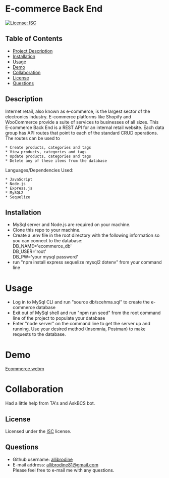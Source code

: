 # E-commerce Back End

[![License: ISC](https://img.shields.io/badge/License-ISC-blue.svg)](https://opensource.org/licenses/ISC)

## Table of Contents

- [Project Description](#description)
- [Installation](#installation)
- [Usage](#usage)
- [Demo](#demo)
- [Collaboration](#collaboration)
- [License](#license)
- [Questions](#questions)

## Description

Internet retail, also known as e-commerce, is the largest sector of the electronics industry. E-commerce platforms like Shopify and WooCommerce provide a suite of services to businesses of all sizes. This E-commerce Back End is a REST API for an internal retail website. Each data group has API routes that point to each of the standard CRUD operations. The routes can be used to

    * Create products, categories and tags
    * View products, categories and tags
    * Update products, categories and tags
    * Delete any of these items from the database

Languages/Dependencies Used:

    * JavaScript
    * Node.js
    * Express.js
    * MySQL2
    * Sequelize

## Installation

- MySql server and Node.js are required on your machine.
- Clone this repo to your machine.
- Create a .env file in the root directory with the following information so you can connect to the database:<br>
  DB_NAME='ecommerce_db'<br>
  DB_USER='root'<br>
  DB_PW='your mysql password'
- run "npm install express sequelize mysql2 dotenv" from your command line

# Usage

- Log in to MySql CLI and run "source db/scehma.sql" to create the e-commerce database
- Exit out of MySql shell and run "npm run seed" from the root command line of the project to populate your database
- Enter "node server" on the command line to get the server up and running. Use your desired method (Insomnia, Postman) to make requests to the database.

# Demo

[Ecommerce.webm](https://user-images.githubusercontent.com/105396175/186544950-ad4243c6-330c-4f93-b126-c5e42152bb12.webm)

# Collaboration

Had a little help from TA's and AskBCS bot.

## License

Licensed under the <a href='https://opensource.org/licenses/ISC'>ISC</a> license.

## Questions

- Github username: <a href='https://github.com/allibrodine'>allibrodine</a>
- E-mail address: allibrodine81@gmail.com </br>
  Please feel free to e-mail me with any questions.
